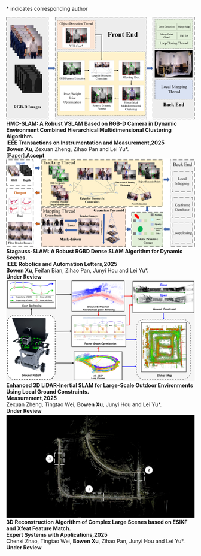 \* indicates corresponding author
<div class="publication-list">
  <div class="publication-item">
    <img src="../static/assets/img/icon/liucheng.png" alt="hmc-slam" class="publication-icon">
    <div class="publication-text">
    <strong>HMC-SLAM: A Robust VSLAM Based on RGB-D Camera in Dynamic Environment Combined Hierarchical Multidimensional Clustering Algorithm.</strong><br>
    <strong>IEEE Transactions on Instrumentation and Measurement,2025</strong><br>
    <strong>Bowen Xu</strong>, Zexuan Zheng, Zihao Pan and Lei Yu*.<br>
    <a href="../static/cv/HMC-SLAM_A_Robust_VSLAM_Based_on_RGB-D_Camera_in_Dynamic_Environment_Combined_Hierarchical_Multidimensional_Clustering_Algorithm.pdf">[Paper]</a>.<strong>Accept</strong>
    </div>
  </div>
  <div class="publication-item">
    <img src="../static/assets/img/icon/stagauss.png" alt="stagauss-slam" class="publication-icon">
    <div class="publication-text">
    <strong>Stagauss-SLAM: A Robust RGBD Dense SLAM Algorithm for Dynamic Scenes.</strong><br>
    <strong>IEEE Robotics and Automation Letters,2025</strong><br>
    <strong>Bowen Xu</strong>, Feifan Bian, Zihao Pan, Junyi Hou and Lei Yu*.<br>
    <strong>Under Review</strong>
    </div>
  </div>
  <div class="publication-item">
    <img src="../static/assets/img/icon/ZHENGZEXUANTU.png" alt="ZHENGZEXUAN" class="publication-icon">
    <div class="publication-text">
    <strong>Enhanced 3D LiDAR-Inertial SLAM for Large-Scale Outdoor Environments Using Local Ground Constraints.</strong><br>
    <strong>Measurement,2025</strong><br>
    Zexuan Zheng, Tingtao Wei, <strong>Bowen Xu</strong>, Junyi Hou and Lei Yu*.<br>
    <strong>Under Review</strong>
    </div>
  </div>
  <div class="publication-item">
    <img src="../static/assets/img/icon/zhaochenxi.png" alt="zhaochenxi" class="publication-icon">
    <div class="publication-text">
    <strong>3D Reconstruction Algorithm of Complex Large Scenes based on ESIKF and Xfeat Feature Match.</strong><br>
    <strong>Expert Systems with Applications,2025</strong><br>
    Chenxi Zhao, Tingtao Wei, <strong>Bowen Xu</strong>, Zihao Pan, Junyi Hou and Lei Yu*.<br>
    <strong>Under Review</strong>
    </div>
  </div>
</div>

